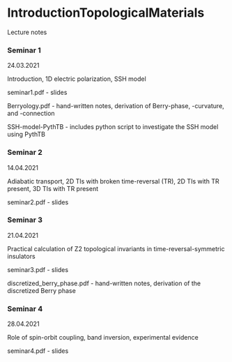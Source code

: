 # IntroductionTopologicalMaterials
Lecture notes

### Seminar 1
24.03.2021

Introduction, 1D electric polarization, SSH model

seminar1.pdf - slides

Berryology.pdf - hand-written notes, derivation of Berry-phase, -curvature, and -connection

SSH-model-PythTB - includes python script to investigate the SSH model using PythTB

### Seminar 2

14.04.2021

Adiabatic transport, 2D TIs with broken time-reversal (TR), 2D TIs with TR present, 3D TIs with TR present

seminar2.pdf - slides

### Seminar 3

21.04.2021

Practical calculation of Z2 topological invariants in time-reversal-symmetric insulators

seminar3.pdf - slides

discretized_berry_phase.pdf - hand-written notes, derivation of the discretized Berry phase

### Seminar 4

28.04.2021

Role of spin-orbit coupling, band inversion, experimental evidence

seminar4.pdf - slides